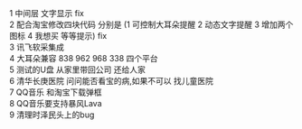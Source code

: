 
1 中间层 文字显示 fix<br>
2 配合淘宝修改四块代码 分别是 (1 可控制大耳朵提醒 2 动态文字提醒 3 增加两个图标 4 我想买 等等提示) fix<br>
3 讯飞软采集成 <br>
4 大耳朵兼容 838 962 968 338 四个平台 <br>
5 测试的U盘 从家里带回公司 还给人家 <br>
6 清华长庚医院 问问能否看宝的病,如果不可以 找儿童医院 <br>
7 QQ音乐 和淘宝下载弹框 <br>
8 QQ音乐要支持暴风Lava <br>
9 清理时泽民头上的bug <br>


